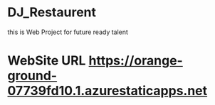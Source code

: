 # DJ_Restaurent
this is Web Project for future ready talent
# WebSite URL   https://orange-ground-07739fd10.1.azurestaticapps.net
